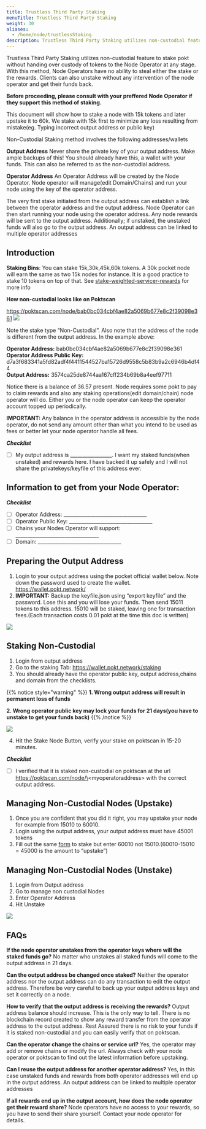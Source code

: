 ```yaml
---
title: Trustless Third Party Staking
menuTitle: Trustless Third Party Staking
weight: 30
aliases:
  - /home/node/trustlessStaking
description: Trustless Third Party Staking utilizes non-custodial feature to stake pokt without handing over custody of tokens to the Node Operator at any stage.
---
```


Trustless Third Party Staking utilizes non-custodial feature to stake pokt without handing over custody of tokens to the Node Operator at any stage. With this method, Node Operators have no ability to steal either the stake or the rewards. Clients can also unstake without any intervention of the node operator and get their funds back.

**Before proceeding, please consult with your preffered Node Operator if they support this method of staking.**

This document will show how to stake a node with 15k tokens and later upstake it to 60k.
We stake with 15k first to minimize any loss resulting from mistake(eg. Typing incorrect output address or public key) 

Non-Custodial Staking method involves the following addresses/wallets

**Output Address**
Never share the private key of your output address. Make ample backups of this!
You should already have this, a wallet with your funds. This can also be referred to as the non-custodial address.


**Operator Address**
An Operator Address will be created by the Node Operator.  Node operator will manage(edit Domain/Chains) and run your node using the key of the operator address. 

The very first stake initiated from the output address can establish a link between the operator address and the output address. Node Operator can then start running your node using the operator address. Any node rewards will be sent to the output address. Additionally; if unstaked, the unstaked funds will also go to the output address. An output address can be linked to multiple operator addresses

## Introduction

**Staking Bins**:
You can stake 15k,30k,45k,60k tokens. A 30k pocket node will earn the same as two 15k nodes for instance. It is a good practice to stake 10 tokens on top of that.
See [stake-weighted-servicer-rewards](/learn/economics/nodes/#stake-weighted-servicer-rewards) for more info



**How non-custodial looks like on Poktscan**

https://poktscan.com/node/bab0bc034cbf4ae82a5069b677e8c2f39098e361
![](/images/poktscan-noncustodial.png)

Note the stake type “Non-Custodial”. Also note that the address of the node is different from the output address. In the example above:

**Operator Address:**  bab0bc034cbf4ae82a5069b677e8c2f39098e361  
**Operator Address Public Key:** d7a3f683341a5fd82adf4f4411544527ba15726d9558c5b83b9a2c6946b4df44  
**Output Address:** 3574ca25de8744aa167cff234b69b8a4eef97711

Notice there is a balance of 36.57 present. Node requires some pokt to pay to claim rewards and also any staking operations(edit domain/chain) node operator will do. Either you or the node operator can keep the operator account topped up periodically.

**IMPORTANT:**  Any balance in the operator address is accessible by the node operator, do not send any amount other than what you intend to be used as fees or better let your node operator handle all fees.

***Checklist***
- [ ] My output address is _________________. I want my staked funds(when unstaked) and rewards here. I have backed it up safely and I will not share the privatekeys/keyfile of this address ever.

##  Information to get from your Node Operator:

***Checklist***
- [ ] Operator Address:  __________________________________
- [ ] Operator Public Key:  __________________________________ 
- [ ] Chains your Nodes Operator will support:  __________________________________
- [ ] Domain:  __________________________________

## Preparing the Output Address

1. Login to your  output address using the pocket official wallet below. Note down the password used to create the wallet. https://wallet.pokt.network/
2. **IMPORTANT:** Backup the keyfile.json using “export keyfile” and the password. Lose this and you will lose your funds. Then send 15011 tokens to this address. 15010 will be staked, leaving one for transaction fees.(Each transaction costs 0.01 pokt at the time this doc is written)
 
![](/images/wallet.png)

## Staking Non-Custodial

1. Login from output address
2. Go to the staking Tab: https://wallet.pokt.network/staking
3. You should already have the operator public key, output address,chains and domain from the checklists. 

{{% notice style="warning" %}}
**1. Wrong output address will result in permanent loss of funds**

**2. Wrong operator public key may lock your funds for 21 days(you have to unstake to get your funds back)**
{{% /notice %}}

![](/images/wallet-staking.png)

4. Hit the Stake Node Button, verify your stake on poktscan in 15-20 minutes.

***Checklist***
- [ ] I verified that it is staked non-custodial on poktscan at the url https://poktscan.com/node/\<myoperatoraddress\> with the correct output address.
   

## Managing Non-Custodial Nodes (Upstake)
1. Once you are confident that you did it right, you may upstake your node for example from 15010 to 60010.
2. Login using the output address, your output address must have 45001 tokens
3. Fill out the same [form](/node/trustlessstaking/#staking-non-custodial) to stake but enter 60010 not 15010.(60010-15010 = 45000 is the amount to “upstake”)

## Managing Non-Custodial Nodes (Unstake)
1. Login from Output address
2. Go to manage non custodial Nodes
3. Enter Operator Address
4. Hit Unstake 

![](/images/wallet-unstaking.png)

## FAQs
**If the node operator unstakes from the operator keys where will the staked funds go?**
No matter who unstakes all staked funds will come to the output address in 21 days.

**Can the output address be changed once staked?**
Neither the operator address nor the output address can do any transaction to edit the output address. Therefore be very careful to back up your output address keys and set it correctly on a node.

**How to verify that the output address is receiving the rewards?**
Output address balance should increase. This is the only way to tell. There is no      blockchain record created to show any reward transfer from the operator address  to the output address. Rest Assured there is no risk to your funds if it is staked non-custodial and you can easily verify that on poktscan.

**Can the operator change the chains or service url?**
Yes, the operator may add or remove chains or modify the url. Always check with your node operator or poktscan to find out the latest information before upstaking.

**Can I reuse the output address for another operator address?**
Yes, in this case unstaked funds and rewards from both operator addresses will end up in the output address. An output address can be linked to multiple operator addresses

**If all rewards end up in the output account, how does the node operator get their reward share?**
Node operators have no access to your rewards, so you have to send their share yourself. Contact your node operator for details.